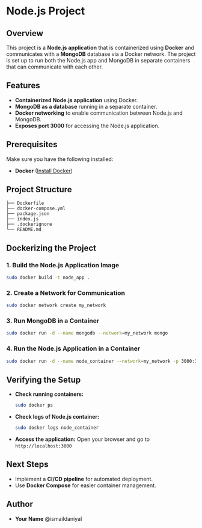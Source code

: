 # Node.js Project

## Overview
This project is a **Node.js application** that is containerized using **Docker** and communicates with a **MongoDB** database via a Docker network. The project is set up to run both the Node.js app and MongoDB in separate containers that can communicate with each other.

## Features
- **Containerized Node.js application** using Docker.
- **MongoDB as a database** running in a separate container.
- **Docker networking** to enable communication between Node.js and MongoDB.
- **Exposes port 3000** for accessing the Node.js application.

## Prerequisites
Make sure you have the following installed:
- **Docker** ([Install Docker](https://docs.docker.com/get-docker/))

## Project Structure
```
├── Dockerfile
├── docker-compose.yml
├── package.json
├── index.js
├── .dockerignore
└── README.md
```

## Dockerizing the Project
### 1. Build the Node.js Application Image
```bash
sudo docker build -t node_app .
```

### 2. Create a Network for Communication
```bash
sudo docker network create my_network
```

### 3. Run MongoDB in a Container
```bash
sudo docker run -d --name mongodb --network=my_network mongo
```

### 4. Run the Node.js Application in a Container
```bash
sudo docker run -d --name node_container --network=my_network -p 3000:3000 node_app
```

## Verifying the Setup
- **Check running containers:**
  ```bash
  sudo docker ps
  ```
- **Check logs of Node.js container:**
  ```bash
  sudo docker logs node_container
  ```
- **Access the application:** Open your browser and go to `http://localhost:3000`

## Next Steps
- Implement a **CI/CD pipeline** for automated deployment.
- Use **Docker Compose** for easier container management.

## Author
- **Your Name** @ismaildaniyal

